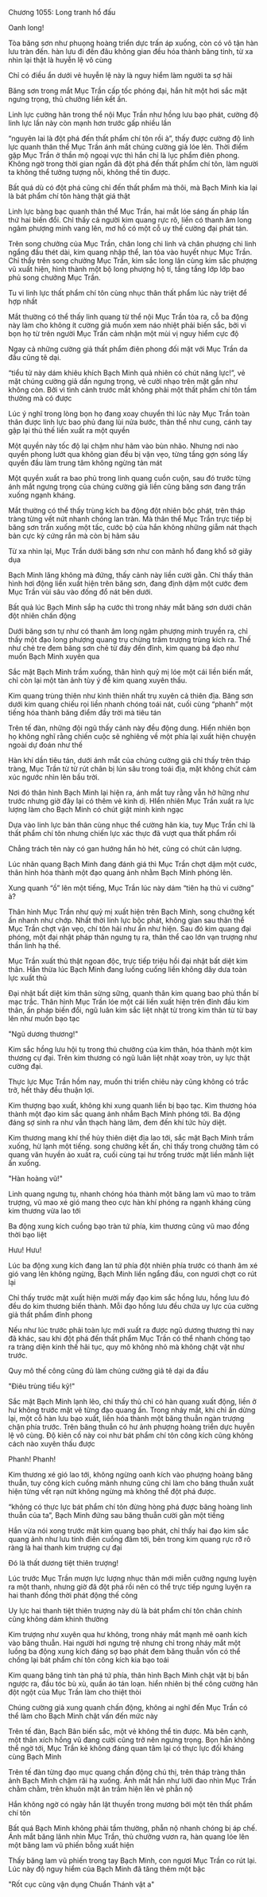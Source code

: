 




Chương 1055: Long tranh hổ đấu


Oanh long!

Tòa băng sơn như phuọng hoàng triển dực trấn áp xuống, còn có vô tận hàn lưu tràn đến. hàn lưu đi đến đâu không gian đều hóa thành băng tinh, từ xa nhìn lại thật là huyễn lệ vô cùng

Chỉ có điều ẩn dưới vẻ huyễn lệ này là nguy hiểm làm người ta sợ hãi

Băng sơn trong mắt Mục Trần cấp tốc phóng đại, hắn hít một hơi sắc mặt ngưng trọng, thủ chưởng liền kết ấn.

Linh lực cường hãn trong thể nội Mục Trần như hồng lưu bạo phát, cường độ linh lực lần này còn mạnh hơn trước gấp nhiều lần

“nguyên lai là đột phá đến thất phẩm chí tôn rồi à”, thấy được cường độ linh lực quanh thân thể Mục Trần ánh mắt chúng cường giả lóe lên. Thời điểm gặp Mục Trần ở thần mộ ngoại vực thì hắn chỉ là lục phẩm điên phong. Không ngờ trong thời gian ngắn đã đột phá đến thất phẩm chí tôn, làm người ta không thể tưởng tượng nỗi, không thể tin được.

Bất quá dù có đột phá cũng chỉ đến thất phẩm mà thôi, mà Bạch Minh kia lại là bát phẩm chí tôn hàng thật giá thật

Linh lực bàng bạc quanh thân thể Mục Trần, hai mắt lóe sáng ấn pháp lần thứ hai biến đổi. Chỉ thấy cả người kim quang rực rõ, liền có thanh âm long ngâm phượng minh vang lên, mơ hồ có một cỗ uy thế cường đại phát tán.

Trên song chưởng của Mục Trần, chân long chi linh và chân phượng chi linh ngẩng đầu thét dài, kim quang nhập thể, lan tỏa vào huyết nhục Mục Trần. Chỉ thẩy trên song chưởng Mục Trần, kim sắc long lân cùng kim sắc phượng vũ xuất hiện, hình thành một bộ long phượng hộ tí, tầng tầng lớp lớp bao phủ song chưởng Mục Trần.

Tu vi linh lực thất phẩm chí tôn cùng nhục thân thất phẩm lúc này triệt để hợp nhất

Mắt thường có thể thấy linh quang từ thể nội Mục Trần tỏa ra, cỗ ba động này làm cho không ít cường giả muốn xem náo nhiệt phải biến sắc, bởi vì bọn họ từ trên người Mục Trần cảm nhận một mùi vị nguy hiểm cực độ

Ngay cả những cường giả thất phẩm điên phong đối mặt với Mục Trần da đầu cũng tê dại.

“tiểu tử này dám khiêu khích Bạch Minh quả nhiên có chút năng lực!”, vẻ mặt chúng cường giả dần ngưng trọng, vẻ cười nhạo trên mặt gần như không còn. Bởi vì tình cảnh trước mắt không phải một thất phẩm chí tôn tầm thường mà có được

Lúc ý nghĩ trong lòng bọn họ đang xoay chuyển thì lúc này Mục Trần toàn thân được linh lực bao phủ đang lùi nửa bước, thân thể như cung, cánh tay gập lại thủ thế liền xuất ra một quyền

Một quyền này tốc độ lại chậm như hãm vào bùn nhão. Nhưng nơi nào quyền phong lướt qua không gian đều bị vặn vẹo, từng tầng gợn sóng lấy quyền đầu làm trung tâm không ngừng tản mát

Một quyền xuất ra bao phủ trong linh quang cuồn cuộn, sau đó trước từng ánh mắt ngưng trọng của chúng cường giả liền cũng băng sơn đang trấn xuống ngạnh kháng.

Mắt thường có thể thấy trùng kích ba động đột nhiên bộc phát, trên tháp tràng từng vết nứt nhanh chóng lan tràn. Mà thân thể Mục Trần trực tiếp bị băng sơn trấn xuống một tấc, cước bộ của hắn không những giẫm nát thạch bản cực kỳ cứng rắn mà còn bị hãm sâu

Từ xa nhìn lại, Mục Trần dưới băng sơn như con mãnh hổ đang khổ sở giãy dụa

Bạch Minh lăng không mà đứng, thấy cảnh này liền cười gằn. Chỉ thấy thân hình hơi động liền xuất hiện trên băng sơn, đang định dậm một cước đem Mục Trần vùi sâu vào đống đổ nát bên dưới.

Bất quả lúc Bạch Minh sắp hạ cước thì trong nháy mắt băng sơn dưới chân đột nhiên chấn động

Dưới băng sơn tự như có thanh âm long ngâm phượng minh truyền ra, chỉ thấy một đạo long phượng quang trụ chừng trăm trượng trùng kích ra. Thế như chẻ tre đem băng sơn chẻ từ đáy đến đỉnh, kim quang bá đạo như muốn Bạch Minh xuyên qua

Sắc mặt Bạch Minh trầm xuống, thân hình quỷ mị lóe một cái liền biến mất, chỉ còn lại một tàn ảnh tùy ý để kim quang xuyên thấu.

Kim quang trùng thiên như kình thiên nhất trụ xuyên cả thiên địa. Băng sơn dưới kim quang chiếu rọi liền nhanh chóng toái nát, cuối cùng “phanh” một tiếng hóa thành băng điểm đầy trời mà tiêu tán

Trên tế đàn, những đội ngũ thấy cảnh này đều động dung. Hiển nhiên bọn họ không nghĩ rằng chiến cuộc sẽ nghiêng về một phía lại xuất hiện chuyện ngoài dự đoán như thế

Hàn khí dần tiêu tán, dưới ánh mắt của chúng cường giả chỉ thấy trên tháp tràng, Mục Trần từ từ rút chân bị lún sâu trong toái địa, mặt không chút cảm xúc ngước nhìn lên bầu trời.

Nơi đó thân hình Bạch Minh lại hiện ra, ánh mắt tuy rằng vẫn hờ hững như trước nhưng giờ đây lại có thêm vẻ kinh dị. HIển nhiên Mục Trần xuất ra lực lượng làm cho Bạch Minh có chút giật mình kinh ngạc

Dựa vào linh lực bản thân cùng nhục thể cường hãn kia, tuy Mục Trần chỉ là thất phẩm chí tôn nhưng chiến lực xác thực đã vượt qua thất phẩm rồi

Chẳng trách tên này có gan hướng hắn hò hét, cũng có chút cân lượng.

Lúc nhãn quang Bạch Minh đang đánh giá thì Mục Trần chợt dậm một cước, thân hình hóa thành một đạo quang ảnh nhằm Bạch Minh phóng lên.

Xung quanh “ồ” lên một tiếng, Mục Trần lúc này dám “tiên hạ thủ vi cường” à?

Thân hình Mục Trần như quỷ mị xuất hiện trên Bạch Minh, song chưởng kết ấn nhanh như chớp. Nhất thời linh lực bộc phát, không gian sau thân thể Mục Trần chợt vặn vẹo, chí tôn hải như ẩn như hiện. Sau đó kim quang đại phóng, một đại nhật pháp thân ngưng tụ ra, thân thể cao lớn vạn trượng như thần linh hạ thế.

Mục Trần xuất thủ thật ngoan độc, trực tiếp triệu hồi đại nhật bất diệt kim thân. Hắn thừa lúc Bạch Minh đang luống cuống liền không dây dưa toàn lực xuất thủ

Đại nhật bất diệt kim thân sừng sững, quanh thân kim quang bao phủ thần bí mạc trắc. Thân hình Mục Trần lóe một cái liền xuất hiện trên đỉnh đầu kim thân, ấn pháp biến đổi, ngũ luân kim sắc liệt nhật từ trong kim thân từ từ bay lên như muốn bạo tạc

"Ngũ dương thương!"

Kim sắc hồng lưu hội tụ trong thủ chưởng của kim thân, hóa thành một kim thương cự đại. Trên kim thương có ngũ luân liệt nhật xoay tròn, uy lực thật cường đại.

Thực lực Mục Trần hồm nay, muốn thi triển chiêu này cũng không có trắc trở, hết thảy đều thuận lợi.

Kim thượng bạo xuất, không khi xung quanh liền bị bạo tạc. Kim thương hóa thành một đạo kim sắc quang ảnh nhắm Bạch Minh phóng tới. Ba động đáng sợ sinh ra như vẫn thạch hàng lâm, đem đến khí tức hủy diệt.

Kim thương mang khí thế hủy thiên diệt địa lao tới, sắc mặt Bạch Minh trầm xuống, hừ lạnh một tiếng. song chưởng kết ấn, chỉ thấy trong chưởng tâm có quang văn huyền ảo xuât ra, cuối cùng tại hư trống trước mặt liền mãnh liệt ấn xuống.

"Hàn hoàng vũ!"

Linh quang ngưng tụ, nhanh chóng hóa thành một băng lam vũ mao to trăm trượng, vũ mao xé gió mang theo cực hàn khí phóng ra ngạnh kháng cùng kim thương vừa lao tới

Ba động xung kích cuồng bạo tràn tứ phía, kim thương cũng vũ mao đồng thời bạo liệt

Hưu! Hưu!

Lúc ba động xung kích đang lan tứ phía đột nhiên phía trước có thanh âm xé gió vang lên không ngừng, Bạch Minh liền ngẩng đầu, con ngươi chợt co rút lại

Chỉ thấy trước mặt xuất hiện mười mấy đạo kim sắc hồng lưu, hồng lưu đó đều do kim thương biến thành. Mỗi đạo hồng lưu đều chứa uy lực của cường giả thất phẩm đỉnh phong

Nếu như lúc trước phải toàn lực mới xuất ra được ngũ dương thương thì nay đã khác, sau khi đột phá đến thất phẩm Mục Trần có thể nhanh chóng tạo ra tràng diện kinh thế hãi tục, quy mô không nhỏ mà không chật vật như trước.

Quy mô thế công cũng đủ làm chúng cường giả tê dại da đầu

"Điêu trùng tiểu kỹ!"

Sắc mặt Bạch Minh lạnh lẽo, chỉ thấy thủ chỉ có hàn quang xuất động, liền ở hư không trước mặt vẽ từng đạo quang ấn. Trong nháy mắt, khi chỉ ấn dừng lại, một cỗ hàn lưu bạo xuất, liền hóa thành một băng thuẫn ngàn trượng chặn phía trước. Trên băng thuẫn có hư ảnh phượng hoàng triển dực huyễn lệ vô cùng. Độ kiên cố này coi như bát phẩm chí tôn công kích cũng không cách nào xuyên thấu được

Phanh! Phanh!

Kim thương xé gió lao tới, không ngừng oanh kích vào phượng hoàng băng thuẫn, tuy công kích cuồng mãnh nhưng cũng chỉ làm cho băng thuẫn xuất hiện từng vết rạn nứt không ngừng mà không thể đột phá được.

“không có thực lực bát phẩm chí tôn đừng hòng phá được băng hoàng linh thuẫn của ta”, Bạch Minh đứng sau băng thuẫn cười gằn một tiếng

Hắn vừa nói xong trước mặt kim quang bạo phát, chỉ thấy hai đạo kim sắc quang ảnh như lưu tinh điên cuồng đâm tới, bên trong kim quang rực rỡ rõ ràng là hai thanh kim trượng cự đại

Đó là thất dương tiệt thiên trượng!

Lúc trước Mục Trần mượn lực lượng nhục thân mới miễn cưỡng ngưng luyện ra một thanh, nhưng giờ đã đột phá rồi nên có thể trực tiếp ngưng luyện ra hai thanh đồng thời phát động thế công

Uy lực hai thanh tiệt thiên trượng này dù là bát phẩm chí tôn chân chính cũng không dám khinh thường

Kim trượng như xuyên qua hư không, trong nháy mắt mạnh mẽ oanh kích vào băng thuẫn. Hai người hơi ngưng trệ nhưng chỉ trong nháy mắt một luồng ba động xung kích đáng sợ bạo phát đem băng thuẫn vốn có thể chống lại bát phẩm chí tôn công kích kia bạo toái

Kim quang băng tinh tàn phá tứ phía, thân hình Bạch Minh chật vật bị bắn ngược ra, đầu tóc bù xù, quần áo tán loạn. hiển nhiên bị thế công cường hãn đột ngột của Mục Trần làm cho thiệt thòi

Chúng cường giả xung quanh chấn động, không ai nghĩ đến Mục Trần có thể làm cho Bạch Minh chật vấn đến mức này

Trên tế đàn, Bạch Bân biến sắc, một vẻ không thể tin được. Mà bên cạnh, một thân xích hồng vũ đang cười cũng trở nên ngưng trọng. Bọn hắn không thể ngờ tới, Mục Trần kẻ không đáng quan tâm lại có thực lực đối kháng cùng Bạch Minh

Trên tế đàn từng đạo mục quang chấn động chú thị, trên tháp tràng thân ảnh Bạch Minh chậm rãi hạ xuống. Ánh mắt hắn như lưỡi đao nhìn Mục Trần chằm chằm, trên khuôn mặt ân trầm hiện lên vẻ phẫn nộ

Hắn không ngờ có ngày hắn lật thuyền trong mương bởi một tên thất phẩm chí tôn

Bất quá Bạch Minh không phải tầm thường, phẫn nộ nhanh chóng bị áp chế. Ánh mắt băng lãnh nhìn Mục Trần, thủ chưởng vươn ra, hàn quang lóe lên một băng lam vũ phiến bỗng xuất hiện

Thấy băng lam vũ phiến trong tay Bạch Minh, con ngươi Mục Trần co rút lại. Lúc này độ nguy hiểm của Bạch Minh đã tăng thêm một bậc

"Rốt cục cũng vận dụng Chuẩn Thánh vật a"





